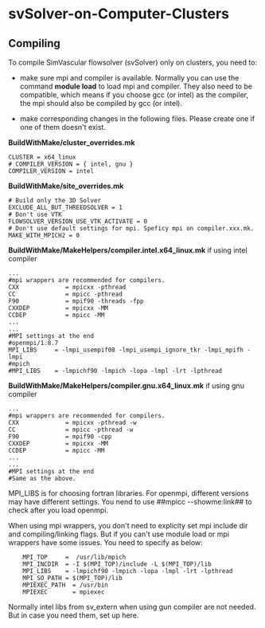 # svSolver-on-Computer-Clusters

## Compiling

To compile SimVascular flowsolver (svSolver) only on clusters, you need to:
- make sure mpi and compiler is available. Normally you can use the command **module load** to load mpi and compiler. They also need to be compatible, which means if you choose gcc (or intel) as the compiler, the mpi should also be compiled by gcc (or intel). 

- make corresponding changes in the following files. Please create one if one of them doesn't exist.

**BuildWithMake/cluster_overrides.mk**
~~~
CLUSTER = x64_linux
# COMPILER_VERSION = { intel, gnu }
COMPILER_VERSION = intel
~~~

**BuildWithMake/site_overrides.mk**
~~~
# Build only the 3D Solver
EXCLUDE_ALL_BUT_THREEDSOLVER = 1
# Don't use VTK
FLOWSOLVER_VERSION_USE_VTK_ACTIVATE = 0
# Don't use default settings for mpi. Speficy mpi on compiler.xxx.mk.
MAKE_WITH_MPICH2 = 0
~~~

**BuildWithMake/MakeHelpers/compiler.intel.x64_linux.mk** if using intel compiler
~~~
...
#mpi wrappers are recommended for compilers.
CXX             = mpicxx -pthread
CC              = mpicc -pthread
F90             = mpif90 -threads -fpp
CXXDEP          = mpicxx -MM
CCDEP           = mpicc -MM
...
...
#MPI settings at the end
#openmpi/1.8.7
MPI_LIBS     = -lmpi_usempif08 -lmpi_usempi_ignore_tkr -lmpi_mpifh -lmpi
#mpich
#MPI_LIBS    = -lmpichf90 -lmpich -lopa -lmpl -lrt -lpthread
~~~

**BuildWithMake/MakeHelpers/compiler.gnu.x64_linux.mk** if using gnu compiler
~~~
...
#mpi wrappers are recommended for compilers.
CXX             = mpicxx -pthread -w
CC              = mpicc -pthread -w
F90             = mpif90 -cpp
CXXDEP          = mpicxx -MM
CCDEP           = mpicc -MM
...
...
#MPI settings at the end
#Same as the above.
~~~

MPI_LIBS is for choosing fortran libraries. For openmpi, different versions may have different settings. You nend to use ##mpicc --showme:link## to check after you load openmpi.

When using mpi wrappers, you don't need to explicity set mpi include dir and compiling/linking flags. But if you can't use module load or mpi wrappers have some issues. You need to specify as below:
~~~
    MPI_TOP     =  /usr/lib/mpich
    MPI_INCDIR  = -I $(MPI_TOP)/include -L $(MPI_TOP)/lib
    MPI_LIBS    = -lmpichf90 -lmpich -lopa -lmpl -lrt -lpthread
    MPI_SO_PATH = $(MPI_TOP)/lib
    MPIEXEC_PATH  = /usr/bin
    MPIEXEC       = mpiexec
~~~

Normally intel libs from sv_extern when using gun compiler are not needed. But in case you need them, set up here.
